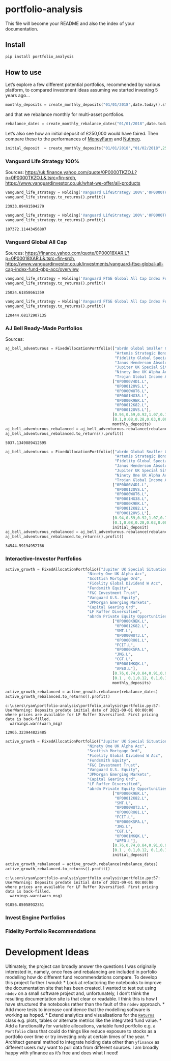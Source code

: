 portfolio-analysis
================

<!-- WARNING: THIS FILE WAS AUTOGENERATED! DO NOT EDIT! -->

This file will become your README and also the index of your
documentation.

## Install

``` sh
pip install portfolio_analysis
```

## How to use

Let’s explore a few different potential portfolios, recommended by
various platform, to compared investment ideas assuming we started
investing 5 years ago…

``` python
monthly_deposits = create_monthly_deposits("01/01/2018",date.today().strftime("%d/%m/%Y"),20000/12)
```

and that we rebalance monthly for multi-asset portfolios.

``` python
rebalance_dates = create_monthly_rebalance_dates("01/01/2018",date.today().strftime("%d/%m/%Y"))
```

Let’s also see how an initial deposit of £250,000 would have faired.
Then compare these to the performances of
[MoneyFarm](https://www.moneyfarm.com/uk/portfolios/) and
[Nutmeg](https://www.nutmeg.com/fully-managed-portfolios).

``` python
initial_deposit  = create_monthly_deposits("01/01/2018","01/02/2018",250000)
```

### Vanguard Life Strategy 100%

Sources:
https://uk.finance.yahoo.com/quote/0P0000TKZO.L?p=0P0000TKZO.L&.tsrc=fin-srch,
https://www.vanguardinvestor.co.uk/what-we-offer/all-products

``` python
vanguard_life_strategy = Holding('Vanguard LifeStrategy 100%','0P0000TKZO.L',0.22,monthly_deposits)
vanguard_life_strategy.to_returns().profit()
```

    23933.89491594279

``` python
vanguard_life_strategy = Holding('Vanguard LifeStrategy 100%','0P0000TKZO.L',0.22+0.15,initial_deposit)
vanguard_life_strategy.to_returns().profit()
```

    107372.11443456807

### Vanguard Global All Cap

Sources:
https://finance.yahoo.com/quote/0P00018XAR.L?p=0P00018XAR.L&.tsrc=fin-srch,
https://www.vanguardinvestor.co.uk/investments/vanguard-ftse-global-all-cap-index-fund-gbp-acc/overview

``` python
vanguard_life_strategy = Holding('Vanguard FTSE Global All Cap Index Fund GBP Acc','0P00018XAR.L',0.23,monthly_deposits)
vanguard_life_strategy.to_returns().profit()
```

    25024.61858661359

``` python
vanguard_life_strategy = Holding('Vanguard FTSE Global All Cap Index Fund GBP Acc','0P00018XAR.L',0.23+0.15,initial_deposit)
vanguard_life_strategy.to_returns().profit()
```

    120444.68172907135

### AJ Bell Ready-Made Portfolios

Sources:

``` python
aj_bell_adventurous = FixedAllocationPortfolio(["abrdn Global Smaller Companies",
                                                "Artemis Strategic Bond Acc",# Different date?
                                                "Fidelity Global Special Sits Acc",
                                                "Janus Henderson Absolute Return Acc",
                                                "Jupiter UK Special Situations Acc",
                                                "Ninety One UK Alpha Acc",
                                                "Trojan Global Income Acc"],# Different date?
                                               ["0P0000V4D1.L",
                                                "0P00012OVS.L",
                                                "0P0000WUT6.L",
                                                "0P0001HG38.L",
                                                "0P0000K9EK.L",
                                                "0P00012K82.L",
                                                "0P00012OVS.L"],
                                               [0.94,0.59,0.92,1.07,0.76,0.74,0.89],
                                               [0.1,0.08,0.28,0.03,0.08,0.15,0.28],
                                               monthly_deposits)
aj_bell_adventurous_rebalanced = aj_bell_adventurous.rebalance(rebalance_dates)
aj_bell_adventurous_rebalanced.to_returns().profit()
```

    5037.1349889412595

``` python
aj_bell_adventurous = FixedAllocationPortfolio(["abrdn Global Smaller Companies",
                                                "Artemis Strategic Bond Acc",# Different date?
                                                "Fidelity Global Special Sits Acc",
                                                "Janus Henderson Absolute Return Acc",
                                                "Jupiter UK Special Situations Acc",
                                                "Ninety One UK Alpha Acc",
                                                "Trojan Global Income Acc"],# Different date?
                                               ["0P0000V4D1.L",
                                                "0P00012OVS.L",
                                                "0P0000WUT6.L",
                                                "0P0001HG38.L",
                                                "0P0000K9EK.L",
                                                "0P00012K82.L",
                                                "0P00012OVS.L"],
                                               [0.94,0.59,0.92,1.07,0.76,0.74,0.89],
                                               [0.1,0.08,0.28,0.03,0.08,0.15,0.28],
                                               initial_deposit)
aj_bell_adventurous_rebalanced = aj_bell_adventurous.rebalance(rebalance_dates)
aj_bell_adventurous_rebalanced.to_returns().profit()
```

    34544.59194952766

### Interactive-Investor Portfolios

``` python
active_growth = FixedAllocationPortfolio(["Jupiter UK Special Situations Acc",
                                    "Ninety One UK Alpha Acc",
                                    "Scottish Mortgage Ord",
                                    "Fidelity Global Dividend W Acc",
                                    "Fundsmith Equity",
                                    "F&C Investment Trust",
                                    "Vanguard U.S. Equity",
                                    "JPMorgan Emerging Markets",
                                    "Capital Gearing Ord",
                                    "LF Ruffer Diversified",
                                    "abrdn Private Equity Opportunities"],
                                               ["0P0000K9EK.L",
                                                "0P00012K82.L",
                                                "SMT.L",
                                                "0P0000WUT3.L",
                                                "0P0000RU81.L",
                                                "FCIT.L",
                                                "0P0000KSPA.L",
                                                "JMG.L",
                                                "CGT.L",
                                                "0P0001MKQK.L",
                                                "APEO.L"],
                                               [0.76,0.74,0.84,0.91,0.94,0.83,0.1,0.86,0.66,1.12,6.25],
                                               [0.1 , 0.1,0.12, 0.1,0.13, 0.1,0.1,0.05,0.10,0.05,0.05],
                                               monthly_deposits)

active_growth_rebalanced = active_growth.rebalance(rebalance_dates)
active_growth_rebalanced.to_returns().profit()
```

    c:\users\ryan\portfolio-analysis\portfolio_analysis\portfolio.py:57: UserWarning: Deposits predate initial date of 2021-09-01 00:00:00 where prices are available for LF Ruffer Diversified. First pricing data is back-filled.
      warnings.warn(warn_msg)

    12905.323944822485

``` python
active_growth = FixedAllocationPortfolio(["Jupiter UK Special Situations Acc",
                                    "Ninety One UK Alpha Acc",
                                    "Scottish Mortgage Ord",
                                    "Fidelity Global Dividend W Acc",
                                    "Fundsmith Equity",
                                    "F&C Investment Trust",
                                    "Vanguard U.S. Equity",
                                    "JPMorgan Emerging Markets",
                                    "Capital Gearing Ord",
                                    "LF Ruffer Diversified",
                                    "abrdn Private Equity Opportunities"],
                                               ["0P0000K9EK.L",
                                                "0P00012K82.L",
                                                "SMT.L",
                                                "0P0000WUT3.L",
                                                "0P0000RU81.L",
                                                "FCIT.L",
                                                "0P0000KSPA.L",
                                                "JMG.L",
                                                "CGT.L",
                                                "0P0001MKQK.L",
                                                "APEO.L"],
                                               [0.76,0.74,0.84,0.91,0.94,0.83,0.1,0.86,0.66,1.12,6.25],
                                               [0.1 , 0.1,0.12, 0.1,0.13, 0.1,0.1,0.05,0.10,0.05,0.05],
                                               initial_deposit)

active_growth_rebalanced = active_growth.rebalance(rebalance_dates)
active_growth_rebalanced.to_returns().profit()
```

    c:\users\ryan\portfolio-analysis\portfolio_analysis\portfolio.py:57: UserWarning: Deposits predate initial date of 2021-09-01 00:00:00 where prices are available for LF Ruffer Diversified. First pricing data is back-filled.
      warnings.warn(warn_msg)

    91056.05058932351

### Invest Engine Portfolios

### Fidelity Portfolio Recommendations

# Development Ideas

Ultimately, the project can broadly answer the questions I was
originally interested in, namely, once fees and rebalancing are included
in porfolio modelling how do different fund recommendations compare. To
develop this project further I would: \* Look at refactoring the
notebooks to improve the documentation site that has been created. I
wanted to test out using `nbdev` on a small software project and,
unfortunately, I don’t think the resulting documentation site is that
clear or readable. I think this is how I have structured the notebooks
rather than the fault of the `nbdev` approach. \* Add more tests to
increase confidence that the modelling software is working as hoped. \*
Extend analytics and visualisations for the
[`Returns`](https://rsp34.github.io/portfolio-analysis/portfolio.html#returns)
class e.g. plots, tables or alternate metrics like the integrated fund
value. \* Add a functionality for variable allocations, variable fund
portfolio e.g. a `Portfolio` class that could do things like reduce
exposure to stocks as a portfolio over time or try investing only at
certain times of the year. \* Architect general method to integrate
holding data other than `yfinance` as different users may want to pull
data from different sources. I am broadly happy with yfinance as it’s
free and does what I need!
